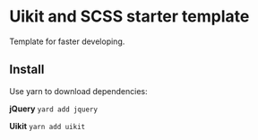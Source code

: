 # Uikit and SCSS starter template
Template for faster developing.

## Install
Use yarn to download dependencies:

**jQuery** `yard add jquery`

**Uikit** `yarn add uikit`


